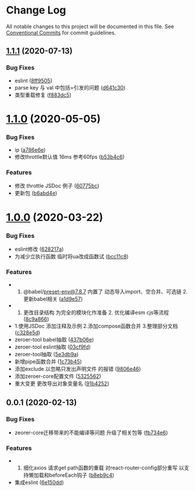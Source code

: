 # Change Log

All notable changes to this project will be documented in this file.
See [Conventional Commits](https://conventionalcommits.org) for commit guidelines.

## [1.1.1](https://github.com/zq0904/zeroer/compare/zeroer-core@1.1.0...zeroer-core@1.1.1) (2020-07-13)


### Bug Fixes

* eslint ([8ff9505](https://github.com/zq0904/zeroer/commit/8ff950542b5d82891989f0abfc6d15d829e6a7bc))
* parse key 与 val 中包括=引发的问题 ([d641c30](https://github.com/zq0904/zeroer/commit/d641c30f9e416f4ac9fb2006078dab5829c96ea1))
* 类型重载修复 ([f883dc5](https://github.com/zq0904/zeroer/commit/f883dc5cc1025b4a84635258c19e5dc5e0b2b030))





# [1.1.0](https://github.com/zq0904/zeroer/compare/zeroer-core@1.0.0...zeroer-core@1.1.0) (2020-05-05)


### Bug Fixes

* ip ([a786e6e](https://github.com/zq0904/zeroer/commit/a786e6e176acef38abb9d187d3e33d94ae8dd412))
* 修改throttle默认值 16ms 参考60fps ([b53b4c6](https://github.com/zq0904/zeroer/commit/b53b4c61908f0ac5d4b5f38602bb667460e24903))


### Features

* 修改 throttle JSDoc 例子 ([60775bc](https://github.com/zq0904/zeroer/commit/60775bc819a3547a9b14dc6b28aa2792c3bf5a53))
* 更新包 ([b6abd4e](https://github.com/zq0904/zeroer/commit/b6abd4e004e8e2b1862eb323683e2721b30e437a))





# [1.0.0](https://github.com/zq0904/zeroer/compare/zeroer-core@0.0.1...zeroer-core@1.0.0) (2020-03-22)


### Bug Fixes

* eslint修改 ([628217a](https://github.com/zq0904/zeroer/commit/628217a7003920c57b6e3d0de9b3304deba7e8a6))
* 为减少立执行函数 临时将ua改成函数试 ([bcc11c8](https://github.com/zq0904/zeroer/commit/bcc11c8ed201bbf784279b9bb84d822583817e35))


### Features

* 1. @babel/preset-env@7.8.7 内置了 动态导入import、空合并、可选链 2. 更新babel相关 ([a1d9e57](https://github.com/zq0904/zeroer/commit/a1d9e57fca9f66974f265bf67a43ee8569df1216))
* 1. 更改目录结构 为完全的模块化作准备 2. 优化编译esm cjs等流程 ([8c9a866](https://github.com/zq0904/zeroer/commit/8c9a866eaede5b80d7417a0e38848e85d51acb23))
* 1.使用JSDoc 添加注释及示例 2.添加compose函数合并 3.整理部分文档 ([c328e5d](https://github.com/zq0904/zeroer/commit/c328e5d2e6576a19c95b445487f6c64b1399ba4b))
* zeroer-tool babel抽取 ([437b06e](https://github.com/zq0904/zeroer/commit/437b06e5db8a014da4449ca1b6f091a6a4013d09))
* zeroer-tool eslint抽取 ([03cf9fd](https://github.com/zq0904/zeroer/commit/03cf9fd28588e3ae2650890aaa9219631b25633d))
* zeroer-tool抽取 ([5e3db9a](https://github.com/zq0904/zeroer/commit/5e3db9ab85347ac74189e249569386cbfbd07ee0))
* 新增pipe函数合并 ([1c73b45](https://github.com/zq0904/zeroer/commit/1c73b45c274e089750c5aa4099a9c91d188898dc))
* 添加exclude 以忽略只发出声明文件 的报错 ([9806e46](https://github.com/zq0904/zeroer/commit/9806e4697af21e8ef8a77af2efd5ab3d78db169a))
* 添加zeroer-core配置文件 ([5325562](https://github.com/zq0904/zeroer/commit/5325562018961376fe769487ea1d334ab825e8ef))
* 重大变更 更改导出对象变量名 ([91b4252](https://github.com/zq0904/zeroer/commit/91b42521f8f85481400e10afc6ba4f817182b0cf))





## 0.0.1 (2020-02-13)


### Bug Fixes

* zeorer-core迁移带来的不能编译等问题 升级了相关包等 ([fb734e6](https://github.com/zq0904/zeroer/commit/fb734e6f1c0766a196cdcae51a4743b316bf9771))


### Features

* 1. 细化axios 请求get path函数的重载 对react-router-config部分重写 以支持懒加载和beforeEach钩子 ([b8eb9c4](https://github.com/zq0904/zeroer/commit/b8eb9c4d8a50b13c07812a188e43f83950df677d))
* 集成eslint ([6e150dd](https://github.com/zq0904/zeroer/commit/6e150dd21423a1d21d261be7acab231e581b88c5))
